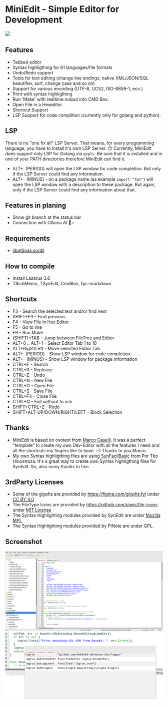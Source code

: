# MiniEdit - Simple Editor for Development

[![](https://www.paypalobjects.com/en_US/i/btn/btn_donateCC_LG.gif)](https://www.paypal.com/donate/?hosted_button_id=ZDB5ZSNJNK9XQ)

## Features

- Tabbed editor
- Syntax highligthing for 61 languages/file formats
- Undo/Redo support
- Tools for text editing (change line endings, native XML/JSON/SQL beautifier, sort, change case and so on)
- Support for various encoding (UTF-8, UCS2, ISO-8859-1, ecc.)
- Print with syntax highligthing
- Run 'Make' with realtime output into CMD Box.
- Open File in a Hexeditor
- Shortcut Support
- LSP Support for code complition (currently only for golang and python).

## LSP

There is no "one fix all" LSP Server. That means, for every programming
language, you have to install it's own LSP Server. 😔 Currently, MiniEdit
does support only LSP for Golang via `gopls`. Be sure that it is installed
and in one of your PATH directories therefore MiniEdit can find it.

- ALT+. (PERIOD) will open the LSP window for code completion. But only if the
LSP Server could find any information.
- ALT+- (MINUS) - on a package name (as example `import "fmt"`) will open the
LSP window with a description to these package. But again, only if the LSP
Server could find any information about that.

## Features in planing

- Show git branch at the status bar
- Connection with Ollama AI 🤷♂️

## Requirements

- [libqt6pas.so/dll](https://github.com/davidbannon/libqt6pas/releases)


## How to compile

- Install Lazarus 3.6
- TRichMemo, TSynEdit, CmdBox, fpc-markdown

## Shortcuts

- F3 - Search the selected text and/or find next
- SHIFT+F3 - Find previous
- F4 - View File in Hex Editor
- F5 - Go to line
- F9 - Run Make
- (SHIFT)+TAB - Jump between FileTree and Editor
- ALT+0 .. ALT+1 - Select Editor Tab 1 to 10
- ALT+Right/Left - Move selected Editor Tab
- ALT+. (PERIOD) - Show LSP window for code completion
- ALT+- (MINUS) - Show LSP window for package information
- CTRL+F - Search
- CTRL+R - Replease
- CTRL+Z - Undo
- CTRL+N - New File
- CTRL+O - Open File
- CTRL+S - Save File
- CTRL+F4 - Close File
- CTRL+Q - Exit without to ask
- SHIFT+CTRL+Z - Redo
- SHIFT+ALT-UP/DOWN/RIGHT/LEFT - Block Selection

## Thanks

- MiniEdit is based on ovotext from [Marco Caselli](https://github.com/varianus/ovotext/). It was a perfect "template" to create
my own Dev-Editor with all the features I need and all the shortcuts my fingers like to have. :-) Thanks to you Marco.
- My own Syntax highligthing files are using [SynFacilBasic](https://github.com/t-edson/SynFacilSyn) from Por Tito Hinostroza.
It's a great way to create own Syntax highligthing files for SynEdit. So, also many thanks to him.

## 3rdParty Licenses

- Some of the glyphs are provided by https://figma.com/glyphs.fyi under [CC BY 4.0](https://creativecommons.org/licenses/by/4.0/)
- The FileType Icons are provided by https://github.com/uiwjs/file-icons under [MIT License](https://opensource.org/licenses/MIT)
- The Syntax Highlighting modules provided by SynEdit are under [Mozilla MPL](http://www.mozilla.org/MPL/)
- The Syntax Highlighting modules provided by PiNote are under GPL.

## Screenshot

![MiniEdit](assets/screenshot.png)
![LSP](assets/lsp.png)
